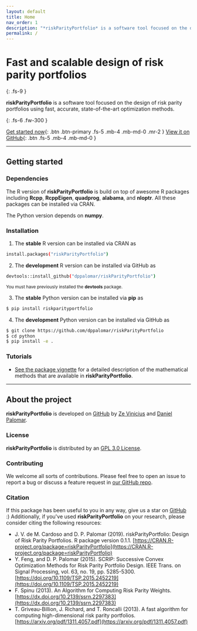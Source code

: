 ```yaml
---
layout: default
title: Home
nav_order: 1
description: "*riskParityPortfolio* is a software tool focused on the design of risk parity portfolios using fast, accurate, state-of-the-art optimization methods."
permalink: /
---
```


# Fast and scalable design of risk parity portfolios
{: .fs-9 }

**riskParityPortfolio** is a software tool focused on the design of risk parity
portfolios using fast, accurate, state-of-the-art optimization methods.

{: .fs-6 .fw-300 }

[Get started now](#getting-started){: .btn .btn-primary .fs-5 .mb-4 .mb-md-0 .mr-2 } [View it on GitHub](https://github.com/dppalomar/riskParityPortfolio){: .btn .fs-5 .mb-4 .mb-md-0 }

---

## Getting started

### Dependencies

The R version of **riskParityPortfolio** is build on top of awesome R packages including **Rcpp**,
**RcppEigen**, **quadprog**, **alabama**, and **nloptr**. All these packages can be installed via CRAN.

The Python version depends on **numpy**.

### Installation

1. The **stable** R version can be installed via CRAN as
```bash
install.packages("riskParityPortfolio")
```

2. The **development** R version can be installed via GitHub as
```bash
devtools::install_github("dppalomar/riskParityPortfolio")
```
<small>You must have previously installed the **devtools** package.</small>

3. The **stable** Python version can be installed via **pip** as
```bash
$ pip install riskparityportfolio
```

4. The **development** Python version can be installed via GitHub as
```bash
$ git clone https://github.com/dppalomar/riskParityPortfolio
$ cd python
$ pip install -e .
```

### Tutorials

- [See the package vignette](https://cran.r-project.org/web/packages/riskParityPortfolio/vignettes/RiskParityPortfolio.html) for a
detailed description of the mathematical methods that are available in **riskParityPortfolio**.

---

## About the project

**riskParityPortfolio** is developed on [GitHub](http://github.com/dppalomar/riskParityPortfolio)
by [Ze Vinicius](http://mirca.github.io) and [Daniel Palomar](http://www.danielppalomar.com).

### License

**riskParityPortfolio** is distributed by an
[GPL 3.0 License](https://github.com/dppalomar/riskParityPortfolio/blob/master/LICENSE).

### Contributing

We welcome all sorts of contributions. Please feel free to open an issue to report a bug or discuss a feature request in [our GitHub repo](https://github.com/dppalomar/riskParityPortfolio).

### Citation

If this package has been useful to you in any way, give us a star on [GitHub](http://github.com/dppalomar/riskParityPortfolio) :)
Additionally, if you've used **riskParityPortfolio** on your research, please consider citing the following resources:

- J. V. de M. Cardoso and D. P. Palomar (2019). riskParityPortfolio:
  Design of Risk Parity Portfolios. R package version 0.1.1. [https://CRAN.R-project.org/package=riskParityPortfolio](https://CRAN.R-project.org/package=riskParityPortfolio)
- Y. Feng, and D. P. Palomar (2015). SCRIP: Successive Convex Optimization Methods for Risk Parity Portfolio Design.
  IEEE Trans. on Signal Processing, vol. 63, no. 19, pp. 5285-5300. [https://doi.org/10.1109/TSP.2015.2452219](https://doi.org/10.1109/TSP.2015.2452219)
- F. Spinu (2013). An Algorithm for Computing Risk Parity Weights.
  [https://dx.doi.org/10.2139/ssrn.2297383](https://dx.doi.org/10.2139/ssrn.2297383)
- T. Griveau-Billion, J. Richard, and T. Roncalli (2013). A fast algorithm for computing high-dimensional
  risk parity portfolios. [https://arxiv.org/pdf/1311.4057.pdf](https://arxiv.org/pdf/1311.4057.pdf)
